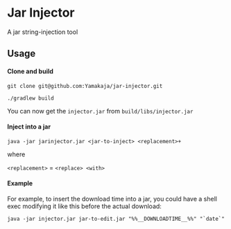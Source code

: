 # Jar Injector

A jar string-injection tool

## Usage

#### Clone and build

`git clone git@github.com:Yamakaja/jar-injector.git`

`./gradlew build`

You can now get the `injector.jar` from `build/libs/injector.jar`

#### Inject into a jar

`java -jar jarinjector.jar <jar-to-inject> <replacement>+`

where

`<replacement>` = `<replace> <with>`

#### Example

For example, to insert the download time into a jar, you could have a shell exec modifying it like this before the actual download:

    java -jar injector.jar jar-to-edit.jar "%%__DOWNLOADTIME__%%" "`date`"
